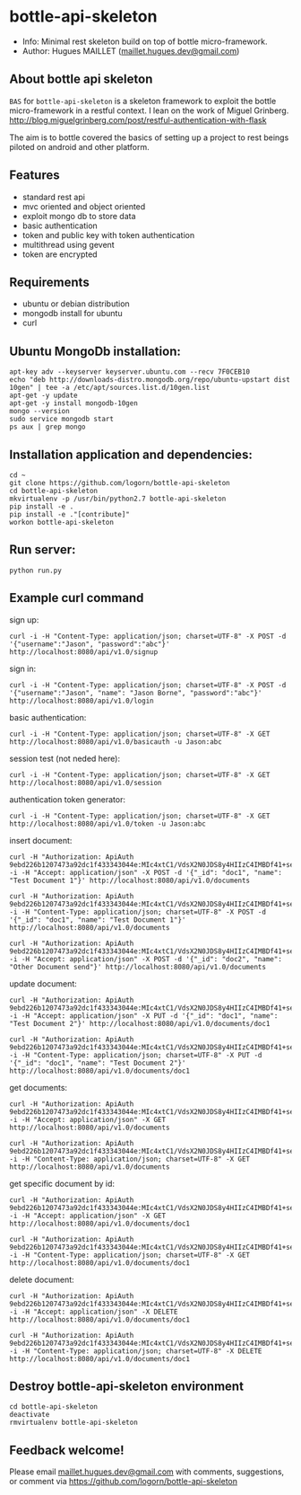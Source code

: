 bottle-api-skeleton
===================

* Info: Minimal rest skeleton build on top of bottle micro-framework.
* Author: Hugues MAILLET (maillet.hugues.dev@gmail.com)

About bottle api skeleton
-------------------------

``BAS`` for ``bottle-api-skeleton``  is a skeleton framework to exploit the bottle micro-framework in a restful context.
I lean on the work of Miguel Grinberg.
http://blog.miguelgrinberg.com/post/restful-authentication-with-flask

The aim is to bottle covered the basics of setting up a project to rest beings piloted on android and other platform.

## Features

* standard rest api
* mvc oriented and object oriented
* exploit mongo db to store data
* basic authentication
* token and public key with token authentication
* multithread using gevent
* token are encrypted

Requirements
------------

* ubuntu or debian distribution
* mongodb install for ubuntu    
* curl

Ubuntu MongoDb installation:
----------------------------

    apt-key adv --keyserver keyserver.ubuntu.com --recv 7F0CEB10
    echo "deb http://downloads-distro.mongodb.org/repo/ubuntu-upstart dist 10gen" | tee -a /etc/apt/sources.list.d/10gen.list
    apt-get -y update
    apt-get -y install mongodb-10gen
    mongo --version
    sudo service mongodb start
    ps aux | grep mongo

Installation application and dependencies:
------------------------------------------

    cd ~
    git clone https://github.com/logorn/bottle-api-skeleton
    cd bottle-api-skeleton
    mkvirtualenv -p /usr/bin/python2.7 bottle-api-skeleton
    pip install -e .
    pip install -e ."[contribute]"
    workon bottle-api-skeleton

Run server:
----------

    python run.py

Example curl command
--------------------

sign up:

	curl -i -H "Content-Type: application/json; charset=UTF-8" -X POST -d '{"username":"Jason", "password":"abc"}' http://localhost:8080/api/v1.0/signup

sign in:

	curl -i -H "Content-Type: application/json; charset=UTF-8" -X POST -d '{"username":"Jason", "name": "Jason Borne", "password":"abc"}' http://localhost:8080/api/v1.0/login

basic authentication:

	curl -i -H "Content-Type: application/json; charset=UTF-8" -X GET  http://localhost:8080/api/v1.0/basicauth -u Jason:abc

session test (not neded here):

	curl -i -H "Content-Type: application/json; charset=UTF-8" -X GET  http://localhost:8080/api/v1.0/session

authentication token generator:

	curl -i -H "Content-Type: application/json; charset=UTF-8" -X GET  http://localhost:8080/api/v1.0/token -u Jason:abc

insert document:

	curl -H "Authorization: ApiAuth 9ebd226b1207473a92dc1f433343044e:MIc4xtC1/VdsX2N0JDS8y4HIIzC4IMBDf41+se6zZasTMeNaK7rqowRWUCYPFKfRcwnlO8bebLJ0AANRGhfkwxHl5j9QDDiV26RnJFCTrLgabmDnIanpCeCaT8S/epB6UBO5wd1o5ZSS09O2dgNBgte4vveYjnaBy5iY5K7RFQlPLzBYJbwpHh0s2DiPDExoQPOzvexZMgl5h4M+x+jQWUcnhIvneeVTjNdbjY+/dv2C+gNzXDnHv2G/BlJKt1K81NtxOMhM/uShOkrkTUDi480ZUCZzf2SB8n0kcfas43I69jj55KM4MeeUbgzllh6oPm7d5mNSIapze+hjsowH1q4TZ/Zatye4T5OiRECmZ8USi7RzYeH6plUKSEGWfiwnLwIkiOzigV+GBqqulS94yg==" -i -H "Accept: application/json" -X POST -d '{"_id": "doc1", "name": "Test Document 1"}' http://localhost:8080/api/v1.0/documents

	curl -H "Authorization: ApiAuth 9ebd226b1207473a92dc1f433343044e:MIc4xtC1/VdsX2N0JDS8y4HIIzC4IMBDf41+se6zZasTMeNaK7rqowRWUCYPFKfRcwnlO8bebLJ0AANRGhfkwxHl5j9QDDiV26RnJFCTrLgabmDnIanpCeCaT8S/epB6UBO5wd1o5ZSS09O2dgNBgte4vveYjnaBy5iY5K7RFQlPLzBYJbwpHh0s2DiPDExoQPOzvexZMgl5h4M+x+jQWUcnhIvneeVTjNdbjY+/dv2C+gNzXDnHv2G/BlJKt1K81NtxOMhM/uShOkrkTUDi480ZUCZzf2SB8n0kcfas43I69jj55KM4MeeUbgzllh6oPm7d5mNSIapze+hjsowH1q4TZ/Zatye4T5OiRECmZ8USi7RzYeH6plUKSEGWfiwnLwIkiOzigV+GBqqulS94yg==" -i -H "Content-Type: application/json; charset=UTF-8" -X POST -d '{"_id": "doc1", "name": "Test Document 1"}' http://localhost:8080/api/v1.0/documents

	curl -H "Authorization: ApiAuth 9ebd226b1207473a92dc1f433343044e:MIc4xtC1/VdsX2N0JDS8y4HIIzC4IMBDf41+se6zZasTMeNaK7rqowRWUCYPFKfRcwnlO8bebLJ0AANRGhfkwxHl5j9QDDiV26RnJFCTrLgabmDnIanpCeCaT8S/epB6UBO5wd1o5ZSS09O2dgNBgte4vveYjnaBy5iY5K7RFQlPLzBYJbwpHh0s2DiPDExoQPOzvexZMgl5h4M+x+jQWUcnhIvneeVTjNdbjY+/dv2C+gNzXDnHv2G/BlJKt1K81NtxOMhM/uShOkrkTUDi480ZUCZzf2SB8n0kcfas43I69jj55KM4MeeUbgzllh6oPm7d5mNSIapze+hjsowH1q4TZ/Zatye4T5OiRECmZ8USi7RzYeH6plUKSEGWfiwnLwIkiOzigV+GBqqulS94yg==" -i -H "Accept: application/json" -X POST -d '{"_id": "doc2", "name": "Other Document send"}' http://localhost:8080/api/v1.0/documents

update document:

	curl -H "Authorization: ApiAuth 9ebd226b1207473a92dc1f433343044e:MIc4xtC1/VdsX2N0JDS8y4HIIzC4IMBDf41+se6zZasTMeNaK7rqowRWUCYPFKfRcwnlO8bebLJ0AANRGhfkwxHl5j9QDDiV26RnJFCTrLgabmDnIanpCeCaT8S/epB6UBO5wd1o5ZSS09O2dgNBgte4vveYjnaBy5iY5K7RFQlPLzBYJbwpHh0s2DiPDExoQPOzvexZMgl5h4M+x+jQWUcnhIvneeVTjNdbjY+/dv2C+gNzXDnHv2G/BlJKt1K81NtxOMhM/uShOkrkTUDi480ZUCZzf2SB8n0kcfas43I69jj55KM4MeeUbgzllh6oPm7d5mNSIapze+hjsowH1q4TZ/Zatye4T5OiRECmZ8USi7RzYeH6plUKSEGWfiwnLwIkiOzigV+GBqqulS94yg==" -i -H "Accept: application/json" -X PUT -d '{"_id": "doc1", "name": "Test Document 2"}' http://localhost:8080/api/v1.0/documents/doc1

	curl -H "Authorization: ApiAuth 9ebd226b1207473a92dc1f433343044e:MIc4xtC1/VdsX2N0JDS8y4HIIzC4IMBDf41+se6zZasTMeNaK7rqowRWUCYPFKfRcwnlO8bebLJ0AANRGhfkwxHl5j9QDDiV26RnJFCTrLgabmDnIanpCeCaT8S/epB6UBO5wd1o5ZSS09O2dgNBgte4vveYjnaBy5iY5K7RFQlPLzBYJbwpHh0s2DiPDExoQPOzvexZMgl5h4M+x+jQWUcnhIvneeVTjNdbjY+/dv2C+gNzXDnHv2G/BlJKt1K81NtxOMhM/uShOkrkTUDi480ZUCZzf2SB8n0kcfas43I69jj55KM4MeeUbgzllh6oPm7d5mNSIapze+hjsowH1q4TZ/Zatye4T5OiRECmZ8USi7RzYeH6plUKSEGWfiwnLwIkiOzigV+GBqqulS94yg==" -i -H "Content-Type: application/json; charset=UTF-8" -X PUT -d '{"_id": "doc1", "name": "Test Document 2"}' http://localhost:8080/api/v1.0/documents/doc1

get documents:

	curl -H "Authorization: ApiAuth 9ebd226b1207473a92dc1f433343044e:MIc4xtC1/VdsX2N0JDS8y4HIIzC4IMBDf41+se6zZasTMeNaK7rqowRWUCYPFKfRcwnlO8bebLJ0AANRGhfkwxHl5j9QDDiV26RnJFCTrLgabmDnIanpCeCaT8S/epB6UBO5wd1o5ZSS09O2dgNBgte4vveYjnaBy5iY5K7RFQlPLzBYJbwpHh0s2DiPDExoQPOzvexZMgl5h4M+x+jQWUcnhIvneeVTjNdbjY+/dv2C+gNzXDnHv2G/BlJKt1K81NtxOMhM/uShOkrkTUDi480ZUCZzf2SB8n0kcfas43I69jj55KM4MeeUbgzllh6oPm7d5mNSIapze+hjsowH1q4TZ/Zatye4T5OiRECmZ8USi7RzYeH6plUKSEGWfiwnLwIkiOzigV+GBqqulS94yg==" -i -H "Accept: application/json" -X GET http://localhost:8080/api/v1.0/documents

	curl -H "Authorization: ApiAuth 9ebd226b1207473a92dc1f433343044e:MIc4xtC1/VdsX2N0JDS8y4HIIzC4IMBDf41+se6zZasTMeNaK7rqowRWUCYPFKfRcwnlO8bebLJ0AANRGhfkwxHl5j9QDDiV26RnJFCTrLgabmDnIanpCeCaT8S/epB6UBO5wd1o5ZSS09O2dgNBgte4vveYjnaBy5iY5K7RFQlPLzBYJbwpHh0s2DiPDExoQPOzvexZMgl5h4M+x+jQWUcnhIvneeVTjNdbjY+/dv2C+gNzXDnHv2G/BlJKt1K81NtxOMhM/uShOkrkTUDi480ZUCZzf2SB8n0kcfas43I69jj55KM4MeeUbgzllh6oPm7d5mNSIapze+hjsowH1q4TZ/Zatye4T5OiRECmZ8USi7RzYeH6plUKSEGWfiwnLwIkiOzigV+GBqqulS94yg==" -i -H "Content-Type: application/json; charset=UTF-8" -X GET http://localhost:8080/api/v1.0/documents

get specific document by id:

	curl -H "Authorization: ApiAuth 9ebd226b1207473a92dc1f433343044e:MIc4xtC1/VdsX2N0JDS8y4HIIzC4IMBDf41+se6zZasTMeNaK7rqowRWUCYPFKfRcwnlO8bebLJ0AANRGhfkwxHl5j9QDDiV26RnJFCTrLgabmDnIanpCeCaT8S/epB6UBO5wd1o5ZSS09O2dgNBgte4vveYjnaBy5iY5K7RFQlPLzBYJbwpHh0s2DiPDExoQPOzvexZMgl5h4M+x+jQWUcnhIvneeVTjNdbjY+/dv2C+gNzXDnHv2G/BlJKt1K81NtxOMhM/uShOkrkTUDi480ZUCZzf2SB8n0kcfas43I69jj55KM4MeeUbgzllh6oPm7d5mNSIapze+hjsowH1q4TZ/Zatye4T5OiRECmZ8USi7RzYeH6plUKSEGWfiwnLwIkiOzigV+GBqqulS94yg==" -i -H "Accept: application/json" -X GET http://localhost:8080/api/v1.0/documents/doc1

	curl -H "Authorization: ApiAuth 9ebd226b1207473a92dc1f433343044e:MIc4xtC1/VdsX2N0JDS8y4HIIzC4IMBDf41+se6zZasTMeNaK7rqowRWUCYPFKfRcwnlO8bebLJ0AANRGhfkwxHl5j9QDDiV26RnJFCTrLgabmDnIanpCeCaT8S/epB6UBO5wd1o5ZSS09O2dgNBgte4vveYjnaBy5iY5K7RFQlPLzBYJbwpHh0s2DiPDExoQPOzvexZMgl5h4M+x+jQWUcnhIvneeVTjNdbjY+/dv2C+gNzXDnHv2G/BlJKt1K81NtxOMhM/uShOkrkTUDi480ZUCZzf2SB8n0kcfas43I69jj55KM4MeeUbgzllh6oPm7d5mNSIapze+hjsowH1q4TZ/Zatye4T5OiRECmZ8USi7RzYeH6plUKSEGWfiwnLwIkiOzigV+GBqqulS94yg==" -i -H "Content-Type: application/json; charset=UTF-8" -X GET http://localhost:8080/api/v1.0/documents/doc1

delete document:

	curl -H "Authorization: ApiAuth 9ebd226b1207473a92dc1f433343044e:MIc4xtC1/VdsX2N0JDS8y4HIIzC4IMBDf41+se6zZasTMeNaK7rqowRWUCYPFKfRcwnlO8bebLJ0AANRGhfkwxHl5j9QDDiV26RnJFCTrLgabmDnIanpCeCaT8S/epB6UBO5wd1o5ZSS09O2dgNBgte4vveYjnaBy5iY5K7RFQlPLzBYJbwpHh0s2DiPDExoQPOzvexZMgl5h4M+x+jQWUcnhIvneeVTjNdbjY+/dv2C+gNzXDnHv2G/BlJKt1K81NtxOMhM/uShOkrkTUDi480ZUCZzf2SB8n0kcfas43I69jj55KM4MeeUbgzllh6oPm7d5mNSIapze+hjsowH1q4TZ/Zatye4T5OiRECmZ8USi7RzYeH6plUKSEGWfiwnLwIkiOzigV+GBqqulS94yg==" -i -H "Accept: application/json" -X DELETE http://localhost:8080/api/v1.0/documents/doc1

	curl -H "Authorization: ApiAuth 9ebd226b1207473a92dc1f433343044e:MIc4xtC1/VdsX2N0JDS8y4HIIzC4IMBDf41+se6zZasTMeNaK7rqowRWUCYPFKfRcwnlO8bebLJ0AANRGhfkwxHl5j9QDDiV26RnJFCTrLgabmDnIanpCeCaT8S/epB6UBO5wd1o5ZSS09O2dgNBgte4vveYjnaBy5iY5K7RFQlPLzBYJbwpHh0s2DiPDExoQPOzvexZMgl5h4M+x+jQWUcnhIvneeVTjNdbjY+/dv2C+gNzXDnHv2G/BlJKt1K81NtxOMhM/uShOkrkTUDi480ZUCZzf2SB8n0kcfas43I69jj55KM4MeeUbgzllh6oPm7d5mNSIapze+hjsowH1q4TZ/Zatye4T5OiRECmZ8USi7RzYeH6plUKSEGWfiwnLwIkiOzigV+GBqqulS94yg==" -i -H "Content-Type: application/json; charset=UTF-8" -X DELETE http://localhost:8080/api/v1.0/documents/doc1

Destroy bottle-api-skeleton environment
---------------------------------------

    cd bottle-api-skeleton
    deactivate
    rmvirtualenv bottle-api-skeleton


Feedback welcome!
-----------------

Please email maillet.hugues.dev@gmail.com with comments, suggestions, or comment via https://github.com/logorn/bottle-api-skeleton